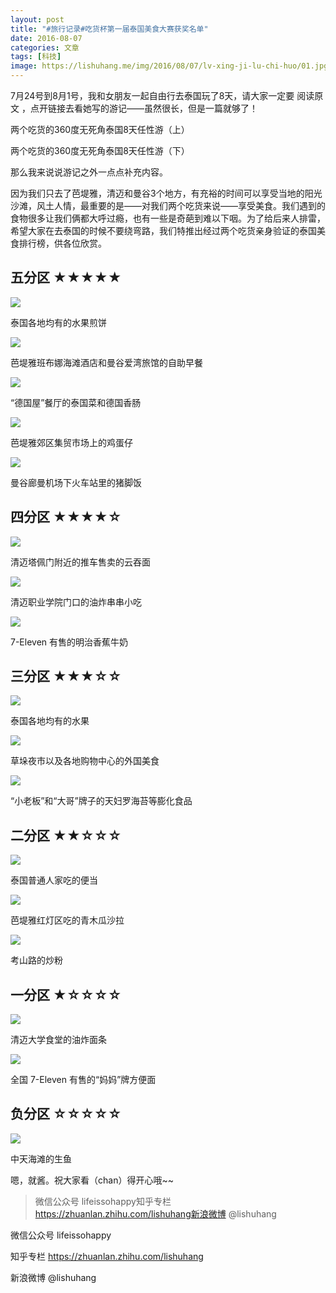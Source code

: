 ```yaml
---
layout: post
title: "#旅行记录#吃货杯第一届泰国美食大赛获奖名单"
date: 2016-08-07
categories: 文章
tags: [科技]
image: https://lishuhang.me/img/2016/08/07/lv-xing-ji-lu-chi-huo/01.jpg
---
```


7月24号到8月1号，我和女朋友一起自由行去泰国玩了8天，请大家一定要 阅读原文 ，点开链接去看她写的游记——虽然很长，但是一篇就够了！

两个吃货的360度无死角泰国8天任性游（上）

两个吃货的360度无死角泰国8天任性游（下）

那么我来说说游记之外一点点补充内容。

因为我们只去了芭堤雅，清迈和曼谷3个地方，有充裕的时间可以享受当地的阳光沙滩，风土人情，最重要的是——对我们两个吃货来说——享受美食。我们遇到的食物很多让我们俩都大呼过瘾，也有一些是奇葩到难以下咽。为了给后来人排雷，希望大家在去泰国的时候不要绕弯路，我们特推出经过两个吃货亲身验证的泰国美食排行榜，供各位欣赏。

## 五分区 ★★★★★

![](http://mmbiz.qpic.cn/mmbiz/AdRKyBVLoHLW7YZGKlibOhiarrZVU6Gn2PHW11J2fiblDt1qBhbEvoUmicIHfULPkR8wzUd2XJbkC0IAZ2XNKhEdzw/0?wx_fmt=jpeg)

泰国各地均有的水果煎饼

![](https://lishuhang.me/img/2016/08/07/lv-xing-ji-lu-chi-huo/01.jpg)

芭堤雅班布娜海滩酒店和曼谷爱湾旅馆的自助早餐

![](https://lishuhang.me/img/2016/08/07/lv-xing-ji-lu-chi-huo/02.jpg)

“德国屋”餐厅的泰国菜和德国香肠

![](https://lishuhang.me/img/2016/08/07/lv-xing-ji-lu-chi-huo/03.jpg)

芭堤雅郊区集贸市场上的鸡蛋仔

![](https://lishuhang.me/img/2016/08/07/lv-xing-ji-lu-chi-huo/04.jpg)

曼谷廊曼机场下火车站里的猪脚饭

## 四分区 ★★★★☆

![](https://lishuhang.me/img/2016/08/07/lv-xing-ji-lu-chi-huo/05.jpg)

清迈塔佩门附近的推车售卖的云吞面

![](https://lishuhang.me/img/2016/08/07/lv-xing-ji-lu-chi-huo/06.jpg)

清迈职业学院门口的油炸串串小吃

![](https://lishuhang.me/img/2016/08/07/lv-xing-ji-lu-chi-huo/07.jpg)

7-Eleven 有售的明治香蕉牛奶

## 三分区 ★★★☆☆

![](https://lishuhang.me/img/2016/08/07/lv-xing-ji-lu-chi-huo/08.jpg)

泰国各地均有的水果

![](https://lishuhang.me/img/2016/08/07/lv-xing-ji-lu-chi-huo/09.jpg)

草垛夜市以及各地购物中心的外国美食

![](https://lishuhang.me/img/2016/08/07/lv-xing-ji-lu-chi-huo/10.jpg)

“小老板”和“大哥”牌子的天妇罗海苔等膨化食品

## 二分区 ★★☆☆☆

![](https://lishuhang.me/img/2016/08/07/lv-xing-ji-lu-chi-huo/11.jpg)

泰国普通人家吃的便当

![](https://lishuhang.me/img/2016/08/07/lv-xing-ji-lu-chi-huo/12.jpg)

芭堤雅红灯区吃的青木瓜沙拉

![](https://lishuhang.me/img/2016/08/07/lv-xing-ji-lu-chi-huo/13.jpg)

考山路的炒粉

## 一分区 ★☆☆☆☆

![](https://lishuhang.me/img/2016/08/07/lv-xing-ji-lu-chi-huo/14.jpg)

清迈大学食堂的油炸面条

![](https://lishuhang.me/img/2016/08/07/lv-xing-ji-lu-chi-huo/15.jpg)

全国 7-Eleven 有售的“妈妈”牌方便面

## 负分区 ☆☆☆☆☆

![](https://lishuhang.me/img/2016/08/07/lv-xing-ji-lu-chi-huo/16.jpg)

中天海滩的生鱼

嗯，就酱。祝大家看（chan）得开心哦~~

> 微信公众号 lifeissohappy知乎专栏 https://zhuanlan.zhihu.com/lishuhang新浪微博 @lishuhang

微信公众号 lifeissohappy

知乎专栏 https://zhuanlan.zhihu.com/lishuhang

新浪微博 @lishuhang